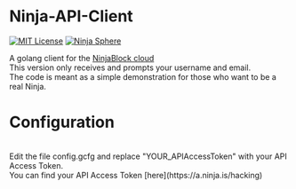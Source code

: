 # Ninja-API-Client
[![MIT License](https://img.shields.io/badge/license-MIT-yellow.svg)](LICENSE)
[![Ninja Sphere](https://img.shields.io/badge/works%20with-ninja%20sphere-8f72e3.svg)](http://ninjablocks.com)

A golang client for the [NinjaBlock cloud](https://a.ninja.is/home)<br/>
This version only receives and prompts your username and email.<br />
The code is meant as a simple demonstration for those who want to be a real Ninja.<br />

<h1>Configuration</h1><br />
Edit the file config.gcfg and replace "YOUR_APIAccessToken" with your API Access Token.<br />
You can find your API Access Token [here](https://a.ninja.is/hacking) <br/>
